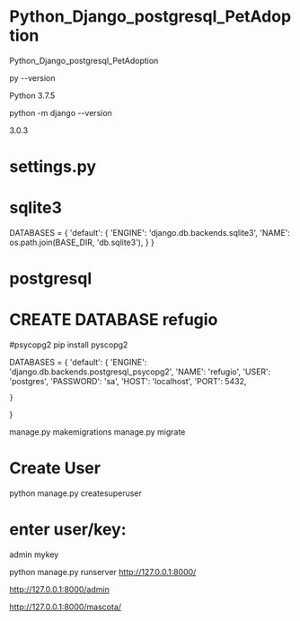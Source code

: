 # Python_Django_postgresql_PetAdoption


Python_Django_postgresql_PetAdoption

py --version

Python 3.7.5

python -m django --version

3.0.3

# settings.py

# sqlite3

DATABASES = {
    'default': {
        'ENGINE': 'django.db.backends.sqlite3',
        'NAME': os.path.join(BASE_DIR, 'db.sqlite3'),
    }
}

# postgresql

# CREATE DATABASE refugio

#psycopg2
pip install pyscopg2

DATABASES = {
    'default': {
        'ENGINE': 'django.db.backends.postgresql_psycopg2',
        'NAME': 'refugio',
        'USER': 'postgres',
        'PASSWORD': 'sa',
        'HOST': 'localhost',
        'PORT': 5432,

    }
}


manage.py makemigrations
manage.py migrate

# Create User
python manage.py createsuperuser
# enter user/key:
admin
mykey

python manage.py runserver
http://127.0.0.1:8000/

http://127.0.0.1:8000/admin

http://127.0.0.1:8000/mascota/
